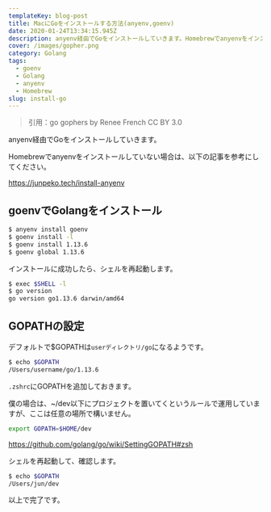 ```yaml
---
templateKey: blog-post
title: MacにGoをインストールする方法(anyenv,goenv)
date: 2020-01-24T13:34:15.945Z
description: anyenv経由でGoをインストールしていきます。Homebrewでanyenvをインストールしていない場合は、以下の記事を参考にしてください。
cover: /images/gopher.png
category: Golang
tags:
  - goenv
  - Golang
  - anyenv
  - Homebrew
slug: install-go
---
```

> 引用：go gophers by Renee French CC BY 3.0

anyenv経由でGoをインストールしていきます。

Homebrewでanyenvをインストールしていない場合は、以下の記事を参考にしてください。

<https://junpeko.tech/install-anyenv>

## goenvでGolangをインストール

```sh
$ anyenv install goenv
$ goenv install -l
$ goenv install 1.13.6
$ goenv global 1.13.6
```

インストールに成功したら、シェルを再起動します。

```sh
$ exec $SHELL -l
$ go version
go version go1.13.6 darwin/amd64
```

## GOPATHの設定

デフォルトで$GOPATHは`userディレクトリ/go`になるようです。

```sh
$ echo $GOPATH
/Users/username/go/1.13.6
```

`.zshrc`にGOPATHを追加しておきます。

僕の場合は、~/dev以下にプロジェクトを置いてくというルールで運用していますが、ここは任意の場所で構いません。

```sh
export GOPATH=$HOME/dev
```

<https://github.com/golang/go/wiki/SettingGOPATH#zsh>

シェルを再起動して、確認します。

```sh
$ echo $GOPATH
/Users/jun/dev
```

以上で完了です。
